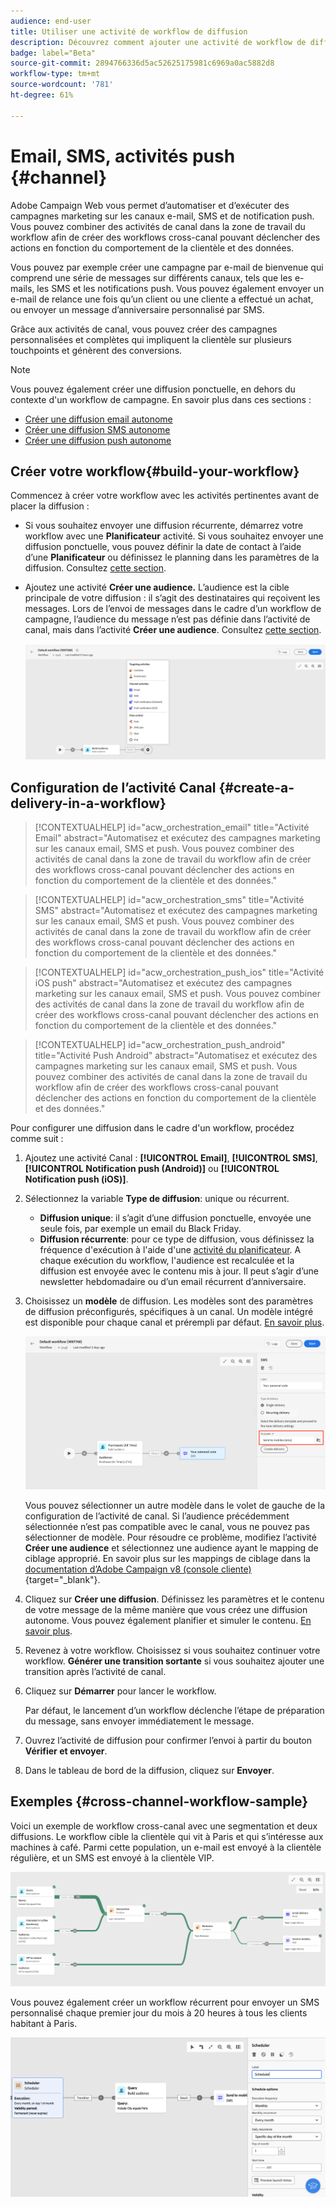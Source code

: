 ```yaml
---
audience: end-user
title: Utiliser une activité de workflow de diffusion
description: Découvrez comment ajouter une activité de workflow de diffusion (e-mail, notification push ou SMS).
badge: label="Beta"
source-git-commit: 2894766336d5ac52625175981c6969a0ac5882d8
workflow-type: tm+mt
source-wordcount: '781'
ht-degree: 61%

---
```



# Email, SMS, activités push {#channel}

Adobe Campaign Web vous permet d’automatiser et d’exécuter des campagnes marketing sur les canaux e-mail, SMS et de notification push. Vous pouvez combiner des activités de canal dans la zone de travail du workflow afin de créer des workflows cross-canal pouvant déclencher des actions en fonction du comportement de la clientèle et des données.

Vous pouvez par exemple créer une campagne par e-mail de bienvenue qui comprend une série de messages sur différents canaux, tels que les e-mails, les SMS et les notifications push. Vous pouvez également envoyer un e-mail de relance une fois qu’un client ou une cliente a effectué un achat, ou envoyer un message d’anniversaire personnalisé par SMS.

Grâce aux activités de canal, vous pouvez créer des campagnes personnalisées et complètes qui impliquent la clientèle sur plusieurs touchpoints et génèrent des conversions.

>[!NOTE]
>
>Vous pouvez également créer une diffusion ponctuelle, en dehors du contexte d&#39;un workflow de campagne. En savoir plus dans ces sections :
>* [Créer une diffusion email autonome](../../email/create-email.md)
>* [Créer une diffusion SMS autonome](../../sms/create-sms.md)
>* [Créer une diffusion push autonome](../../push/create-push.md)

## Créer votre workflow{#build-your-workflow}

Commencez à créer votre workflow avec les activités pertinentes avant de placer la diffusion :

* Si vous souhaitez envoyer une diffusion récurrente, démarrez votre workflow avec une **Planificateur** activité. Si vous souhaitez envoyer une diffusion ponctuelle, vous pouvez définir la date de contact à l’aide d’une **Planificateur** ou définissez le planning dans les paramètres de la diffusion. Consultez [cette section](scheduler.md).

* Ajoutez une activité **Créer une audience.** L’audience est la cible principale de votre diffusion : il s’agit des destinataires qui reçoivent les messages. Lors de l’envoi de messages dans le cadre d’un workflow de campagne, l’audience du message n’est pas définie dans l’activité de canal, mais dans l’activité **Créer une audience**. Consultez [cette section](build-audience.md).

  ![](../../msg/assets/add-delivery-in-wf.png)

## Configuration de l’activité Canal {#create-a-delivery-in-a-workflow}


>[!CONTEXTUALHELP]
>id="acw_orchestration_email"
>title="Activité Email"
>abstract="Automatisez et exécutez des campagnes marketing sur les canaux email, SMS et push. Vous pouvez combiner des activités de canal dans la zone de travail du workflow afin de créer des workflows cross-canal pouvant déclencher des actions en fonction du comportement de la clientèle et des données."


>[!CONTEXTUALHELP]
>id="acw_orchestration_sms"
>title="Activité SMS"
>abstract="Automatisez et exécutez des campagnes marketing sur les canaux email, SMS et push. Vous pouvez combiner des activités de canal dans la zone de travail du workflow afin de créer des workflows cross-canal pouvant déclencher des actions en fonction du comportement de la clientèle et des données."


>[!CONTEXTUALHELP]
>id="acw_orchestration_push_ios"
>title="Activité iOS push"
>abstract="Automatisez et exécutez des campagnes marketing sur les canaux email, SMS et push. Vous pouvez combiner des activités de canal dans la zone de travail du workflow afin de créer des workflows cross-canal pouvant déclencher des actions en fonction du comportement de la clientèle et des données."


>[!CONTEXTUALHELP]
>id="acw_orchestration_push_android"
>title="Activité Push Android"
>abstract="Automatisez et exécutez des campagnes marketing sur les canaux email, SMS et push. Vous pouvez combiner des activités de canal dans la zone de travail du workflow afin de créer des workflows cross-canal pouvant déclencher des actions en fonction du comportement de la clientèle et des données."

Pour configurer une diffusion dans le cadre d&#39;un workflow, procédez comme suit :

1. Ajoutez une activité Canal : **[!UICONTROL Email]**, **[!UICONTROL SMS]**, **[!UICONTROL Notification push (Android)]** ou **[!UICONTROL Notification push (iOS)]**.

1. Sélectionnez la variable **Type de diffusion**: unique ou récurrent.

   * **Diffusion unique**: il s’agit d’une diffusion ponctuelle, envoyée une seule fois, par exemple un email du Black Friday.
   * **Diffusion récurrente**: pour ce type de diffusion, vous définissez la fréquence d&#39;exécution à l&#39;aide d&#39;une [activité du planificateur](scheduler.md). A chaque exécution du workflow, l&#39;audience est recalculée et la diffusion est envoyée avec le contenu mis à jour. Il peut s’agir d’une newsletter hebdomadaire ou d’un email récurrent d’anniversaire.

1. Choisissez un **modèle** de diffusion. Les modèles sont des paramètres de diffusion préconfigurés, spécifiques à un canal. Un modèle intégré est disponible pour chaque canal et prérempli par défaut. [En savoir plus](../../msg/delivery-template.md).

   ![](../assets/delivery-activity-in-wf.png)

   Vous pouvez sélectionner un autre modèle dans le volet de gauche de la configuration de l’activité de canal. Si l’audience précédemment sélectionnée n’est pas compatible avec le canal, vous ne pouvez pas sélectionner de modèle. Pour résoudre ce problème, modifiez l’activité **Créer une audience** et sélectionnez une audience ayant le mapping de ciblage approprié. En savoir plus sur les mappings de ciblage dans la [documentation d’Adobe Campaign v8 (console cliente)](https://experienceleague.adobe.com/docs/campaign/campaign-v8/audience/add-profiles/target-mappings.html?lang=fr){target="_blank"}.

1. Cliquez sur **Créer une diffusion**. Définissez les paramètres et le contenu de votre message de la même manière que vous créez une diffusion autonome. Vous pouvez également planifier et simuler le contenu. [En savoir plus](../../msg/gs-messages.md).

1. Revenez à votre workflow. Choisissez si vous souhaitez continuer votre workflow. **Générer une transition sortante** si vous souhaitez ajouter une transition après l’activité de canal.

1. Cliquez sur **Démarrer** pour lancer le workflow.

   Par défaut, le lancement d’un workflow déclenche l’étape de préparation du message, sans envoyer immédiatement le message.

1. Ouvrez l’activité de diffusion pour confirmer l’envoi à partir du bouton **Vérifier et envoyer**.

1. Dans le tableau de bord de la diffusion, cliquez sur **Envoyer**.

## Exemples {#cross-channel-workflow-sample}

Voici un exemple de workflow cross-canal avec une segmentation et deux diffusions. Le workflow cible la clientèle qui vit à Paris et qui s’intéresse aux machines à café. Parmi cette population, un e-mail est envoyé à la clientèle régulière, et un SMS est envoyé à la clientèle VIP.

![](../assets/workflow-channel-example.png)

<!--
description, which use case you can perform (common other activities that you can link before of after the activity)

how to add and configure the activity

example of a configured activity within a workflow
The Email delivery activity allows you to configure the sending an email in a workflow. 

-->

Vous pouvez également créer un workflow récurrent pour envoyer un SMS personnalisé chaque premier jour du mois à 20 heures à tous les clients habitant à Paris.

![](../assets/workflow-channel-example2.png)

<!-- Scheduled emails available?

This can be a single send email and sent just once, or it can be a recurring email.
* Single send emails are standard emails, sent once.
* Recurring emails allow you to send the same email multiple times to different targets over a defined period. You can aggregate the deliveries per period in order to get reports that correspond to your needs.

When linked to a scheduler, you can define recurring emails.
Email recipients are defined upstream of the activity in the same workflow, via an Audience targeting activity.

-->


<!--The message preparation is triggered according to the workflow execution parameters. From the message dashboard, you can select whether to request or not a manual confirmation to send the message (required by default). You can start the workflow manually or place a scheduler activity in the workflow to automate execution.-->
